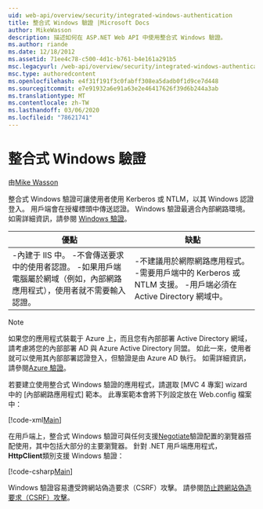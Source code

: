 ```yaml
---
uid: web-api/overview/security/integrated-windows-authentication
title: 整合式 Windows 驗證 |Microsoft Docs
author: MikeWasson
description: 描述如何在 ASP.NET Web API 中使用整合式 Windows 驗證。
ms.author: riande
ms.date: 12/18/2012
ms.assetid: 71ee4c78-c500-4d1c-b761-b4e161a291b5
msc.legacyurl: /web-api/overview/security/integrated-windows-authentication
msc.type: authoredcontent
ms.openlocfilehash: e4f31f191f3c0fabff308ea5dadb0f1d9ce7d448
ms.sourcegitcommit: e7e91932a6e91a63e2e46417626f39d6b244a3ab
ms.translationtype: MT
ms.contentlocale: zh-TW
ms.lasthandoff: 03/06/2020
ms.locfileid: "78621741"
---
```

# <a name="integrated-windows-authentication"></a>整合式 Windows 驗證

由[Mike Wasson](https://github.com/MikeWasson)

整合式 Windows 驗證可讓使用者使用 Kerberos 或 NTLM，以其 Windows 認證登入。 用戶端會在授權標頭中傳送認證。 Windows 驗證最適合內部網路環境。 如需詳細資訊，請參閱 [Windows 驗證](https://www.iis.net/configreference/system.webserver/security/authentication/windowsauthentication)。

| 優點 | 缺點 |
| --- | --- |
| -內建于 IIS 中。 -不會傳送要求中的使用者認證。 -如果用戶端電腦屬於網域（例如，內部網路應用程式），使用者就不需要輸入認證。 | -不建議用於網際網路應用程式。 -需要用戶端中的 Kerberos 或 NTLM 支援。 -用戶端必須在 Active Directory 網域中。 |

> [!NOTE]
> 如果您的應用程式裝載于 Azure 上，而且您有內部部署 Active Directory 網域，請考慮將您的內部部署 AD 與 Azure Active Directory 同盟。 如此一來，使用者就可以使用其內部部署認證登入，但驗證是由 Azure AD 執行。 如需詳細資訊，請參閱[Azure 驗證](../../../visual-studio/overview/2012/windows-azure-authentication.md)。

若要建立使用整合式 Windows 驗證的應用程式，請選取 [MVC 4 專案] wizard 中的 [內部網路應用程式] 範本。 此專案範本會將下列設定放在 Web.config 檔案中：

[!code-xml[Main](integrated-windows-authentication/samples/sample1.xml)]

在用戶端上，整合式 Windows 驗證可與任何支援[Negotiate](http://www.ietf.org/rfc/rfc4559.txt)驗證配置的瀏覽器搭配使用，其中包括大部分的主要瀏覽器。 針對 .NET 用戶端應用程式， **HttpClient**類別支援 Windows 驗證：

[!code-csharp[Main](integrated-windows-authentication/samples/sample2.cs)]

Windows 驗證容易遭受跨網站偽造要求（CSRF）攻擊。 請參閱[防止跨網站偽造要求（CSRF）攻擊](preventing-cross-site-request-forgery-csrf-attacks.md)。
